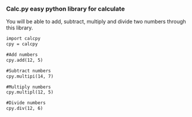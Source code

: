 ### Calc.py easy python library for calculate
You will be able to add, subtract, multiply and divide two numbers through this library.
```markdown
import calcpy
cpy = calcpy

#Add numbers
cpy.add(12, 5)

#Subtract numbers
cpy.multipi(14, 7)

#Multiply numbers
cpy.multipl(12, 5)

#Divide numbers
cpy.div(12, 6)
```
